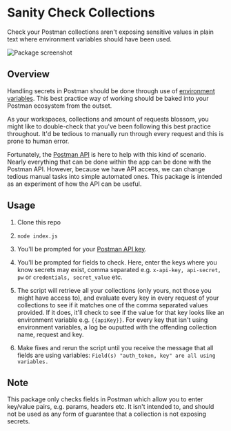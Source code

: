 # Sanity Check Collections

Check your Postman collections aren't exposing sensitive values in plain text where environment variables should have been used.

![Package screenshot](https://user-images.githubusercontent.com/8490181/52240994-67e0ea00-2887-11e9-9b98-9954509c5028.png)

## Overview

Handling secrets in Postman should be done through use of [environment variables](https://learning.getpostman.com/docs/postman/environments_and_globals/manage_environments/). This best practice way of working should be baked into your Postman ecosystem from the outset.

As your workspaces, collections and amount of requests blossom, you might like to double-check that you've been following this best practice throughout. It'd be tedious to manually run through every request and this is prone to human error.

Fortunately, the [Postman API](https://docs.api.getpostman.com/) is here to help with this kind of scenario. Nearly everything that can be done within the app can be done with the Postman API. However, because we have API access, we can change tedious manual tasks into simple automated ones. This package is intended as an experiment of how the API can be useful.

## Usage

1. Clone this repo

2. `node index.js`

3. You'll be prompted for your [Postman API key](https://go.postman.co/integrations/services/pm_pro_api).

4. You'll be prompted for fields to check. Here, enter the keys where you know secrets may exist, comma separated e.g. `x-api-key, api-secret, pw` or `credentials, secret_value` etc.

5. The script will retrieve all your collections (only yours, not those you might have access to), and evaluate every key in every request of your collections to see if it matches one of the comma separated values provided. If it does, it'll check to see if the value for that key looks like an environment variable e.g. `{{apiKey}}`. For every key that isn't using environment variables, a log be ouputted with the offending collection name, request and key.

6. Make fixes and rerun the script until you receive the message that all fields are using variables: `Field(s) "auth_token, key" are all using variables.`

## Note

This package only checks fields in Postman which allow you to enter key/value pairs, e.g. params, headers etc. It isn't intended to, and should not be used as any form of guarantee that a collection is not exposing secrets.
